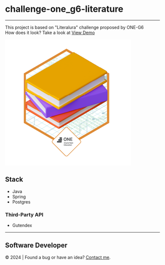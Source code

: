 # challenge-one_g6-literature
---
This project is based on "Literalura" challenge proposed by ONE-G6  
How does it look? Take a look at [View Demo](https://youtu.be/JupZOzY2WaA?si=2pV8x6zj_C15clXH)

![badge](./badge-literalura.png)

## Stack
- Java
- Spring
- Postgres
### Third-Party API
- Gutendex
---
## Software Developer
:copyright: 2024  |  Found a bug or have an idea? [Contact me](https://github.com/javierandres-dev).
